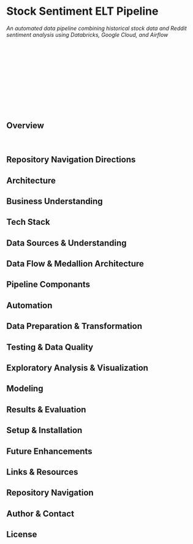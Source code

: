 # Stock Sentiment ELT Pipeline
*An automated data pipeline combining historical stock data and Reddit sentiment analysis using Databricks, Google Cloud, and Airflow*
<br><br><br>
<br><br><br>
<br><br><br>
<br><br><br>
## Overview
&nbsp;
&nbsp;
&nbsp;
&nbsp;

## Repository Navigation Directions


## Architecture


## Business Understanding


## Tech Stack


## Data Sources & Understanding


## Data Flow & Medallion Architecture


## Pipeline Componants


## Automation


## Data Preparation & Transformation


## Testing & Data Quality


## Exploratory Analysis & Visualization


## Modeling


## Results & Evaluation


## Setup & Installation


## Future Enhancements


## Links & Resources


## Repository Navigation


## Author & Contact


## License